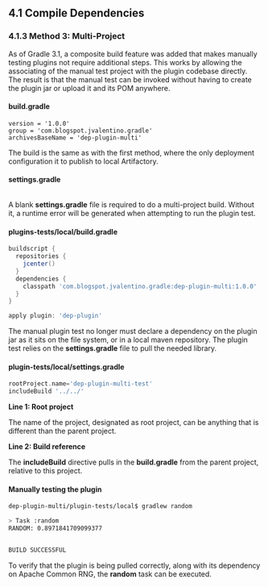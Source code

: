## 4.1 Compile Dependencies

### 4.1.3 Method 3: Multi-Project

As of Gradle 3.1, a composite build feature was added that makes manually testing plugins not require additional steps. This works by allowing the associating of the manual test project with the plugin codebase directly. The result is that the manual test can be invoked without having to create the plugin jar or upload it and its POM anywhere. 

#### build.gradle

```properties
version = '1.0.0'
group = 'com.blogspot.jvalentino.gradle'
archivesBaseName = 'dep-plugin-multi'
```

The build is the same as with the first method, where the only deployment configuration it to publish to local Artifactory.

#### settings.gradle

```

```

A blank **settings.gradle** file is required to do a multi-project build. Without it, a runtime error will be generated when attempting to run the plugin test.

#### plugins-tests/local/build.gradle

```groovy
buildscript {
  repositories {
	jcenter()
  }
  dependencies {
    classpath 'com.blogspot.jvalentino.gradle:dep-plugin-multi:1.0.0'
  }
}

apply plugin: 'dep-plugin'
```

The manual plugin test no longer must declare a dependency on the plugin jar as it sits on the file system, or in a local maven repository. The plugin test relies on the **settings.gradle** file to pull the needed library.

 

#### plugin-tests/local/settings.gradle

```groovy
rootProject.name='dep-plugin-multi-test'
includeBuild '../../'
```

**Line 1: Root project**

The name of the project, designated as root project, can be anything that is different than the parent project.

 

**Line 2: Build reference**

The **includeBuild** directive pulls in the **build.gradle** from the parent project, relative to this project.

 

#### Manually testing the plugin

```bash
dep-plugin-multi/plugin-tests/local$ gradlew random

> Task :random 
RANDOM: 0.8971841709099377


BUILD SUCCESSFUL
```

To verify that the plugin is being pulled correctly, along with its dependency on Apache Common RNG, the **random** task can be executed.



